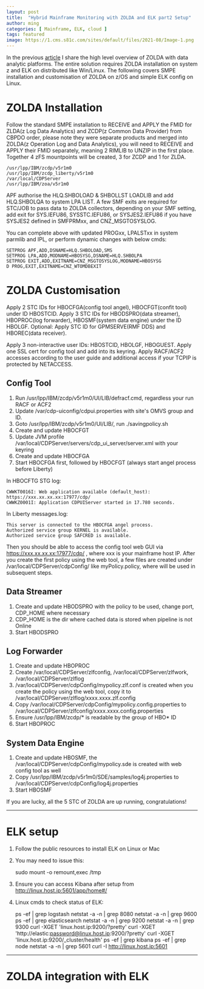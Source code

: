 ```yaml
---
layout: post
title:  "Hybrid Mainframe Monitoring with ZOLDA and ELK part2 Setup"
author: ming
categories: [ Mainframe, ELK, cloud ]
tags: featured
image: https://1.cms.s81c.com/sites/default/files/2021-08/Image-1.png
---
```

In the previous [article](https://mainframe2cloud.com/Hybrid-Mainframe-Monitoring-with-ZOLDA&ELK/) I share the high level overview of ZOLDA with data analytic platforms. The entire solution requires ZOLDA installation on system z and ELK on distributed like Win/Linux. The following covers SMPE installation and customisation of ZOLDA on z/OS and simple ELK config on Linux.

# ZOLDA Installation
Follow the standard SMPE installation to RECEIVE and APPLY the FMID for ZLDA(z Log Data Analytics) and ZCDP(z Common Data Provider) from CBPDO order, please note they were separate products and merged into ZOLDA(z Operation Log and Data Analytics), you will need to RECEIVE and APPLY their FMID separately, meaning 2 RIMLIB to UNZIP in the first place. Together 4 zFS mountpoints will be created, 3 for ZCDP and 1 for ZLDA.

    /usr/lpp/IBM/zcdp/v5r1m0                     
    /usr/lpp/IBM/zcdp_liberty/v5r1m0
    /var/local/CDPServer             
    /usr/lpp/IBM/zoa/v5r1m0                                 

APF authorise the HLQ.SHBOLOAD & SHBOLLST LOADLIB and add HLQ.SHBOLQA to system LPA LIST. A few SMF exits are required for STC/JOB to pass data to ZOLDA collectors, depending on your SMF setting, add exit for SYS.IEFU86, SYSSTC.IEFU86, or SYSJES2.IEFU86 if you have SYSJES2 defined in SMFPRMxx, and CNZ_MSGTOSYSLOG.

You can complete above with updated PROGxx, LPALSTxx in system parmlib and IPL, or perform dynamic changes with below cmds:

    SETPROG APF,ADD,DSNAME=HLQ.SHBOLOAD,SMS
    SETPROG LPA,ADD,MODNAME=HBOSYSG,DSNAME=HLQ.SHBOLPA
    SETPROG EXIT,ADD,EXITNAME=CNZ_MSGTOSYSLOG,MODNAME=HBOSYSG
    D PROG,EXIT,EXITNAME=CNZ_WTOMDBEXIT


# ZOLDA Customisation

Apply 2 STC IDs for HBOCFGA(config tool angel), HBOCFGT(confit tool) under ID HBOSTCID.
Apply 3 STC IDs for HBODSPRO(data streamer), HBOPROC(log forwarder), HBOSMF(system data engine) under the ID HBOLGF.
Optional: Apply STC ID for GPMSERVE(RMF DDS) and HBOREC(data receiver).

Apply 3 non-interactive user IDs: HBOSTCID, HBOLGF, HBOGUEST.
Apply one SSL cert for config tool and add into its keyring.
Apply RACF/ACF2 accesses according to the user guide and additional access if your TCPIP is protected by NETACCESS.

## Config Tool
1. Run /usr/lpp/IBM/zcdp/v5r1m0/UI/LIB/defracf.cmd, regardless your run RACF or ACF2
2. Update /var/cdp-uiconfig/cdpui.properties with site's OMVS group and ID.
3. Goto /usr/lpp/IBM/zcdp/v5r1m0/UI/LIB/, run ./savingpolicy.sh
4. Create and update HBOCFGT
5. Update JVM profile /var/local/CDPServer/servers/cdp_ui_server/server.xml with your keyring
6. Create and update HBOCFGA
7. Start HBOCFGA first, followed by HBOCFGT (always start angel process before Liberty)

In HBOCFTG STG log:

    CWWKT0016I: Web application available (default_host): https://xxx.xx.xx.xx:17977/cdp/       
    CWWKZ0001I: Application CDPUIServer started in 17.780 seconds.

In Liberty messages.log:

    This server is connected to the HBOCFGA angel process.    
    Authorized service group KERNEL is available.             
    Authorized service group SAFCRED is available.                                       

Then you should be able to access the config tool web GUI via https://xxx.xx.xx.xx:17977/cdp/ , where xxx is your mainframe host IP. After you create the first policy using the web tool, a few files are created under /var/local/CDPServer/cdpConfig/ like myPolicy.policy, where will be used in subsequent steps.

## Data Streamer
1. Create and update HBODSPRO with the policy to be used, change port, CDP_HOME where necessary
2. CDP_HOME is the dir where cached data is stored when pipeline is not Online
3. Start HBODSPRO

## Log Forwarder
1. Create and update HBOPROC
2. Create /var/local/CDPServer/zlfconfig, /var/local/CDPServer/zlfwork, /var/local/CDPServer/zlflog
3. /var/local/CDPServer/cdpConfig/mypolicy.zlf.conf is created when you create the policy using the web tool, copy it
to /var/local/CDPServer/zlflog/xxxx.xxxx.zlf.config
4. Copy /var/local/CDPServer/cdpConfig/mypolicy.config.properties to /var/local/CDPServer/zlfconfig/xxxx.xxxx.config.properties
5. Ensure /usr/lpp/IBM/zcdp/* is readable by the group of HBO* ID
6. Start HBOPROC

## System Data Engine
1. Create and update HBOSMF, the /var/local/CDPServer/cdpConfig/mypolicy.sde is created with web config tool as well
2. Copy /usr/lpp/IBM/zcdp/v5r1m0/SDE/samples/log4j.properties to /var/local/CDPServer/cdpConfig/log4j.properties
3. Start HBOSMF

If you are lucky, all the 5 STC of ZOLDA are up running, congratulations!

********

# ELK setup
1. Follow the public resources to install ELK on Linux or Mac
2. You may need to issue this:

    sudo mount -o remount,exec /tmp

3. Ensure you can access Kibana after setup from http://linux.host.ip:5601/app/home#/
4. Linux cmds to check status of ELK:

     ps -ef | grep logstash
     netstat -a -n | grep 8080
     netstat -a -n | grep 9600
     ps -ef | grep elasticsearch
     netstat -a -n | grep 9200
     netstat -a -n | grep 9300
     curl -XGET 'linux.host.ip:9200/?pretty'
     curl -XGET 'http://elastic:password@linux.host.ip:9200/?pretty'
     curl -XGET 'linux.host.ip:9200/_cluster/health'
     ps -ef | grep kibana
     ps -ef | grep node
     netstat -a -n | grep 5601
     curl -I http://linux.host.ip:5601

*******

# ZOLDA integration with ELK

